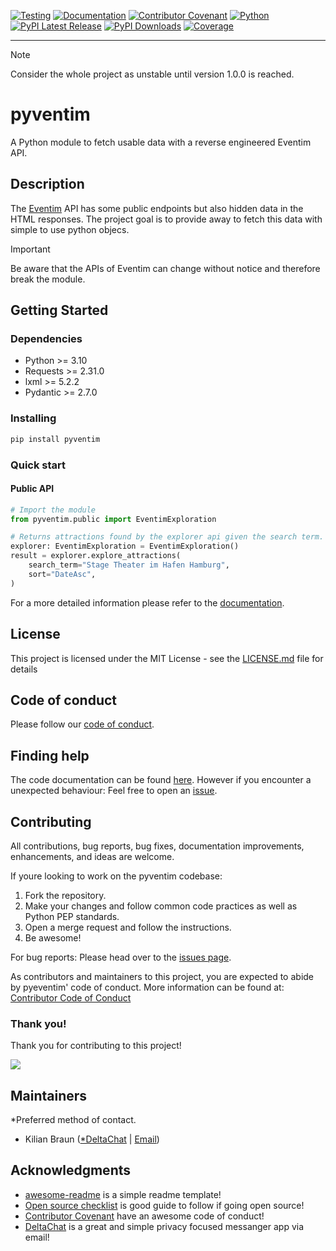 [![Testing](https://github.com/kggx/pyventim/actions/workflows/testing.yml/badge.svg?branch=main)](https://github.com/kggx/pyventim/actions/workflows/testing.yml)
[![Documentation](https://github.com/kggx/pyventim/actions/workflows/docs.yml/badge.svg?branch=main)](https://github.com/kggx/pyventim/actions/workflows/docs.yml)
[![Contributor Covenant](https://img.shields.io/badge/Contributor%20Covenant-2.1-4baaaa.svg)](code_of_conduct.md)
[![Python](https://img.shields.io/pypi/pyversions/pyventim?label=Python)](https://pypi.org/project/pyventim/)
[![PyPI Latest Release](https://img.shields.io/pypi/v/pyventim.svg?label=PyPI)](https://pypi.org/project/pyventim/)
[![PyPI Downloads](https://img.shields.io/pypi/dm/pyventim.svg?label=PyPI%20downloads)](https://pypi.org/project/pyventim/)
[![Coverage](https://codecov.io/github/kggx/pyventim/coverage.svg?branch=main)](https://app.codecov.io/github/kggx/pyventim)

---

> [!NOTE]
> Consider the whole project as unstable until version 1.0.0 is reached.

# pyventim

A Python module to fetch usable data with a reverse engineered Eventim API.

## Description

The [Eventim](https://www.eventim.com/) API has some public endpoints but also hidden data in the HTML responses. The project goal is to provide away to fetch this data with simple to use python objecs.

> [!IMPORTANT]
> Be aware that the APIs of Eventim can change without notice and therefore break the module.

## Getting Started

### Dependencies

- Python >= 3.10
- Requests >= 2.31.0
- lxml >= 5.2.2
- Pydantic >= 2.7.0

### Installing

```bash
pip install pyventim
```

### Quick start

#### Public API

```python
# Import the module
from pyventim.public import EventimExploration

# Returns attractions found by the explorer api given the search term.
explorer: EventimExploration = EventimExploration()
result = explorer.explore_attractions(
    search_term="Stage Theater im Hafen Hamburg",
    sort="DateAsc",
)
```

For a more detailed information please refer to the [documentation](https://kggx.github.io/pyventim/pyventim.html).

## License

This project is licensed under the MIT License - see the [LICENSE.md](LICENSE.md) file for details

## Code of conduct

Please follow our [code of conduct](CODE_OF_CONDUCT.md).

## Finding help

The code documentation can be found [here](https://kggx.github.io/pyventim/pyventim.html). However if you encounter a unexpected behaviour: Feel free to open an [issue](https://github.com/kggx/pyventim/issues).

## Contributing

All contributions, bug reports, bug fixes, documentation improvements, enhancements, and ideas are welcome.

If youre looking to work on the pyventim codebase:

1. Fork the repository.
1. Make your changes and follow common code practices as well as Python PEP standards.
1. Open a merge request and follow the instructions.
1. Be awesome!

For bug reports: Please head over to the [issues page](https://github.com/kggx/pyventim/issues).

As contributors and maintainers to this project, you are expected to abide by pyeventim' code of conduct. More information can be found at: [Contributor Code of Conduct](CODE_OF_CONDUCT.md)

### Thank you!

Thank you for contributing to this project!

<a href="https://github.com/kggx/pyventim/graphs/contributors">
  <img src="https://contrib.rocks/image?repo=kggx/pyventim"/>
</a>

## Maintainers

\*Preferred method of contact.

- Kilian Braun ([\*DeltaChat](https://i.delta.chat/#97C62CBA0454D4E4FFA475DEA0177351147E5B3E&a=tyzcvpuoz%40nine.testrun.org&n=Kilian&i=isE8C2JZ1IA&s=-_KJ9JqJdSt) | [Email](mailto:hello@kilianbraun.de?subject=PYVENTIM%3A%20General%20question%20about%20the%20project))

## Acknowledgments

- [awesome-readme](https://github.com/matiassingers/awesome-readme) is a simple readme template!
- [Open source checklist](https://dev.to/zt4ff_1/setting-up-your-github-repository-for-open-source-development-43ce) is good guide to follow if going open source!
- [Contributor Covenant](https://www.contributor-covenant.org) have an awesome code of conduct!
- [DeltaChat](https://delta.chat/) is a great and simple privacy focused messanger app via email!
